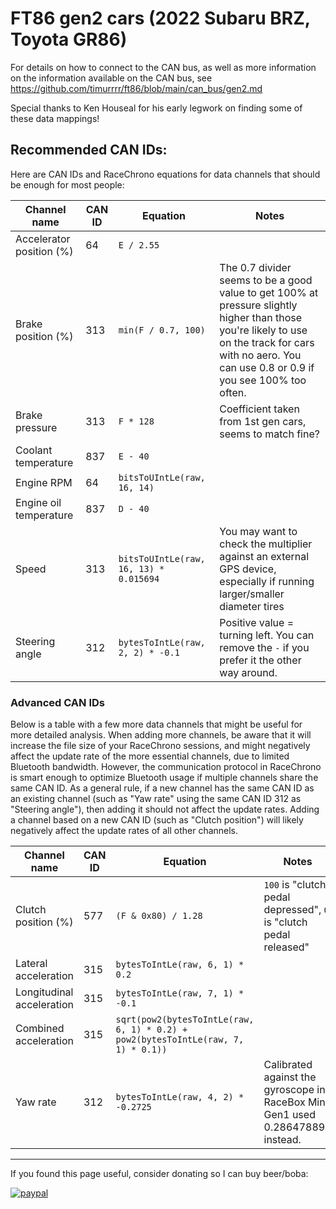 # FT86 gen2 cars (2022 Subaru BRZ, Toyota GR86)

For details on how to connect to the CAN bus, as well as more information on the
information available on the CAN bus, see https://github.com/timurrrr/ft86/blob/main/can_bus/gen2.md

Special thanks to Ken Houseal for his early legwork on finding some of these
data mappings!

## Recommended CAN IDs:

Here are CAN IDs and RaceChrono equations for data channels that should be enough
for most people:

Channel name | CAN ID | Equation | Notes
------------ | --- | -------- | -----
Accelerator position (%) | 64 | `E / 2.55` |
Brake position (%) | 313 | `min(F / 0.7, 100)` | The 0.7 divider seems to be a good value to get 100% at pressure slightly higher than those you're likely to use on the track for cars with no aero. You can use 0.8 or 0.9 if you see 100% too often.
Brake pressure | 313 | `F * 128` | Coefficient taken from 1st gen cars, seems to match fine?
Coolant temperature | 837 | `E - 40` |
Engine RPM | 64 | `bitsToUIntLe(raw, 16, 14)` |
Engine oil temperature | 837 | `D - 40` |
Speed | 313 | `bitsToUIntLe(raw, 16, 13) * 0.015694` | You may want to check the multiplier against an external GPS device, especially if running larger/smaller diameter tires
Steering angle | 312 | `bytesToIntLe(raw, 2, 2) * -0.1` | Positive value = turning left. You can remove the `-` if you prefer it the other way around.

### Advanced CAN IDs

Below is a table with a few more data channels that might be useful for more
detailed analysis. When adding more channels, be aware that it will increase
the file size of your RaceChrono sessions, and might negatively affect the
update rate of the more essential channels, due to limited Bluetooth bandwidth.
However, the communication protocol in RaceChrono is smart enough to optimize
Bluetooth usage if multiple channels share the same CAN ID. As a general rule,
if a new channel has the same CAN ID as an existing channel (such as "Yaw rate"
using the same CAN ID 312 as "Steering angle"), then adding it should not affect
the update rates. Adding a channel based on a new CAN ID (such as "Clutch
position") will likely negatively affect the update rates of all other channels.

Channel name | CAN ID | Equation | Notes
------------ | --- | -------- | -----
Clutch position (%) | 577 | `(F & 0x80) / 1.28` | `100` is "clutch pedal depressed", `0` is "clutch pedal released"
Lateral acceleration | 315 | `bytesToIntLe(raw, 6, 1) * 0.2` |
Longitudinal acceleration | 315 | `bytesToIntLe(raw, 7, 1) * -0.1` |
Combined acceleration | 315 | `sqrt(pow2(bytesToIntLe(raw, 6, 1) * 0.2) + pow2(bytesToIntLe(raw, 7, 1) * 0.1))` |
Yaw rate | 312 | `bytesToIntLe(raw, 4, 2) * -0.2725` | Calibrated against the gyroscope in RaceBox Mini. Gen1 used 0.286478897 instead.

---

If you found this page useful, consider donating so I can buy beer/boba:
 
[![paypal](https://www.paypalobjects.com/en_US/i/btn/btn_donateCC_LG.gif)](https://www.paypal.com/donate?business=ZKULAWZFJKCES&item_name=Donation+to+support+the+RaceChronoDiyBleDevice+project+on+GitHub&currency_code=USD)
